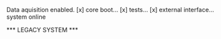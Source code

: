 Data aquisition enabled.
[x] core boot...
[x] tests...
[x] external interface...
 system online 
 
*** LEGACY SYSTEM ***
